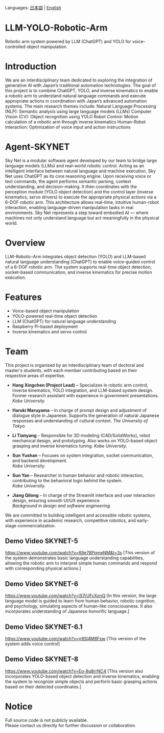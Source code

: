 Languages: [日本語](README_ja.md) | [English](README.md) 


# LLM-YOLO-Robotic-Arm
Robotic arm system powered by LLM (ChatGPT) and YOLO for voice-controlled object manipulation.

# Introduction
We are an interdisciplinary team dedicated to exploring the integration of generative AI with Japan’s traditional automation technologies.
The goal of this project is to combine ChatGPT, YOLO, and inverse kinematics to enable a robotic arm to understand natural language commands and execute appropriate actions in coordination with Japan’s advanced automation systems.
The main research themes include:
Natural Language Processing (NLP): Semantic analysis using large language models (LLMs)
Computer Vision (CV): Object recognition using YOLO
Robot Control: Motion calculation of a robotic arm through inverse kinematics
Human-Robot Interaction: Optimization of voice input and action instructions



#  Agent-SKYNET
Sky Net is a modular software agent developed by our team to bridge large language models (LLMs) and real-world robotic control.
Acting as an intelligent interface between natural language and machine execution, Sky Net uses ChatGPT as its core reasoning engine. Upon receiving voice or text commands, the agent performs semantic parsing, context understanding, and decision-making. It then coordinates with the perception module (YOLO object detection) and the control layer (inverse kinematics, servo drivers) to execute the appropriate physical actions via a 6-DOF robotic arm.
This architecture allows real-time, intuitive human-robot interaction, enabling language-driven manipulation tasks in real environments. Sky Net represents a step toward embodied AI — where machines not only understand language but act meaningfully in the physical world.

# Overview
LLM-Robotic-Arm integrates object detection (YOLO) and LLM-based natural language understanding (ChatGPT) to enable voice-guided control of a 6-DOF robotic arm. The system supports real-time object detection, socket-based communication, and inverse kinematics for precise motion execution.

# Features

- Voice-based object manipulation  
- YOLO-powered real-time object detection  
- LLM (ChatGPT) for natural language understanding  
- Raspberry Pi-based deployment  
- Inverse kinematics and servo control  
 
# Team

This project is organized by an interdisciplinary team of doctoral and master's students, with each member contributing based on their respective areas of expertise.

- **Hang Xingchen (Project Lead)** – Specializes in robotic arm control, inverse kinematics, YOLO integration, and LLM-based system design. Former research assistant with experience in government presentations.
  *Kobe University.*
  
- **Haruki Maruyama**  –  In charge of prompt design and adjustment of dialogue style in Japanese. Supports the generation of natural Japanese responses and understanding of cultural context.
  *The University of Tokyo.*

- **Li Tianyang** – Responsible for 3D modeling (CAD/SolidWorks), robot mechanical design, and prototyping. Also works on YOLO-based object grasping and inverse kinematics tuning.
  *Kobe University.*

- **Sun Yushan** – Focuses on system integration, socket communication, and backend development.  
  *Kobe University.*

- **Sun Yan** – Researcher in human behavior and robotic interaction, contributing to the behavioral logic behind the system.  
  *Kobe University.*

- **Jiang Qilong** – In charge of the Streamlit interface and user interaction design, ensuring smooth UI/UX experience.  
  *Background in design and software engineering.*

We are committed to building intelligent and accessible robotic systems, with experience in academic research, competitive robotics, and early-stage commercialization.

## Demo Video SKYNET-5
https://www.youtube.com/watch?v=69e78PqmeNM&t=3s
[This version of the system demonstrates basic language understanding capabilities, allowing the robotic arm to interpret simple human commands and respond with corresponding physical actions.]

## Demo Video  SKYNET-6
https://www.youtube.com/watch?v=lS7rUFcXonQ
[In this version, the large language model is guided to learn from human behavior, robotic cognition, and psychology, simulating aspects of human-like consciousness. It also incorporates understanding of Japanese honorific language.]

## Demo Video  SKYNET-6.1
https://www.youtube.com/watch?v=jr8Sl4M8Fsw
[This version of the system adds voice control]

## Demo Video  SKYNET-8
https://www.youtube.com/watch?v=Eo-8q8rrNC4
[This version also incorporates YOLO-based object detection and inverse kinematics, enabling the system to recognize simple objects and perform basic grasping actions based on their detected coordinates.]

# Notice 
Full source code is not publicly available.  
Please contact us directly for further discussion or collaboration.
